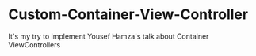 # Custom-Container-View-Controller
It's my try to implement Yousef Hamza's talk about Container ViewControllers
